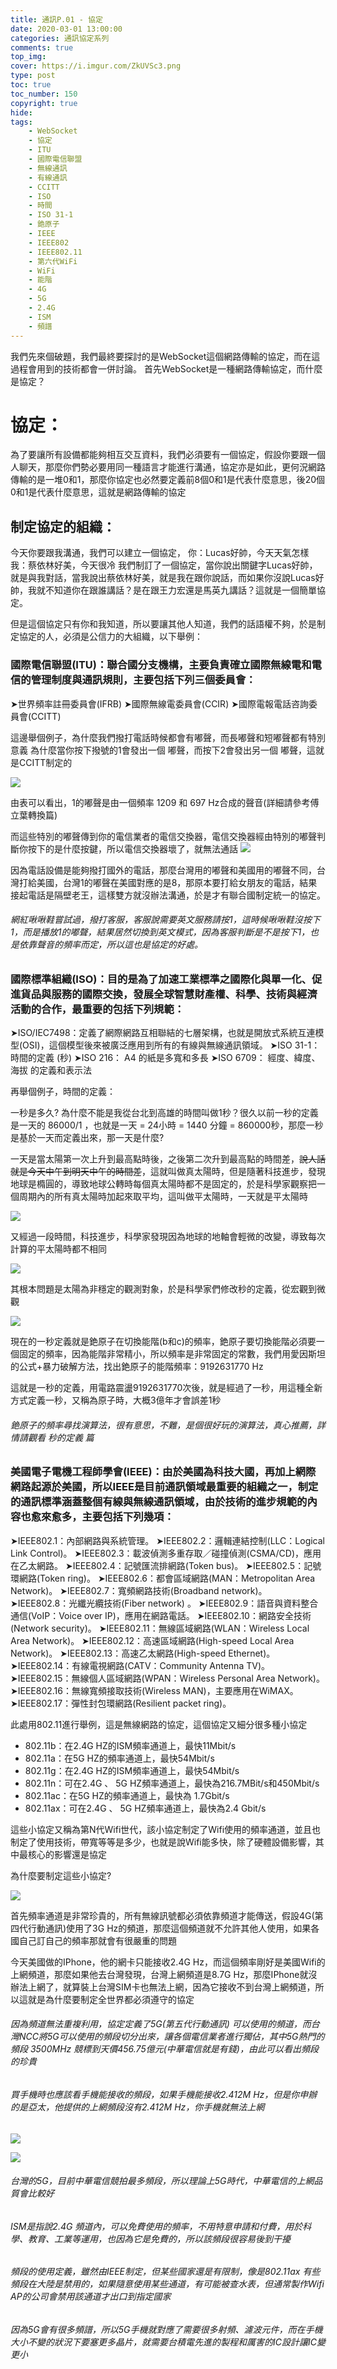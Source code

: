 ```yaml
---
title: 通訊P.01 - 協定
date: 2020-03-01 13:00:00
categories: 通訊協定系列
comments: true
top_img: 
cover: https://i.imgur.com/ZkUVSc3.png
type: post
toc: true
toc_number: 150
copyright: true
hide:
tags: 
    - WebSocket
    - 協定
    - ITU
    - 國際電信聯盟
    - 無線通訊
    - 有線通訊
    - CCITT
    - ISO
    - 時間
    - ISO 31-1
    - 銫原子
    - IEEE
    - IEEE802
    - IEEE802.11
    - 第六代WiFi
    - WiFi
    - 能階
    - 4G
    - 5G
    - 2.4G
    - ISM
    - 頻譜
---
```

我們先來個破題，我們最終要探討的是WebSocket這個網路傳輸的協定，而在這過程會用到的技術都會一併討論。
首先WebSocket是一種網路傳輸協定，而什麼是協定？

# 協定：

為了要讓所有設備都能夠相互交互資料，我們必須要有一個協定，假設你要跟一個人聊天，那麼你們勢必要用同一種語言才能進行溝通，協定亦是如此，更何況網路傳輸的是一堆0和1，那麼你協定也必然要定義前8個0和1是代表什麼意思，後20個0和1是代表什麼意思，這就是網路傳輸的協定

## 制定協定的組織：

今天你要跟我溝通，我們可以建立一個協定，
你：Lucas好帥，今天天氣怎樣
我：蔡依林好美，今天很冷
我們制訂了一個協定，當你說出關鍵字Lucas好帥，就是與我對話，當我說出蔡依林好美，就是我在跟你說話，而如果你沒說Lucas好帥，我就不知道你在跟誰講話？是在跟王力宏還是馬英九講話？這就是一個簡單協定。

但是這個協定只有你和我知道，所以要讓其他人知道，我們的話語權不夠，於是制定協定的人，必須是公信力的大組織，以下舉例：

### 國際電信聯盟(ITU)：聯合國分支機構，主要負責確立國際無線電和電信的管理制度與通訊規則，主要包括下列三個委員會：
➤世界頻率註冊委員會(IFRB)
➤國際無線電委員會(CCIR)
➤國際電報電話咨詢委員會(CCITT)

這邊舉個例子，為什麼我們撥打電話時候都會有嘟聲，而長嘟聲和短嘟聲都有特別意義
為什麼當你按下撥號的1會發出一個 嘟聲，而按下2會發出另一個 嘟聲，這就是CCITT制定的

![](https://i.imgur.com/v0W50aj.png)

由表可以看出，1的嘟聲是由一個頻率 1209 和 697 Hz合成的聲音(詳細請參考傅立葉轉換篇)

而這些特別的嘟聲傳到你的電信業者的電信交換器，電信交換器經由特別的嘟聲判斷你按下的是什麼按鍵，所以電信交換器壞了，就無法通話
![](https://i.imgur.com/0X4HS4V.png)

因為電話設備是能夠撥打國外的電話，那麼台灣用的嘟聲和美國用的嘟聲不同，台灣打給美國，台灣1的嘟聲在美國對應的是8，那原本要打給女朋友的電話，結果接起電話是隔壁老王，這樣雙方就沒辦法溝通，於是才有聯合國制定統一的協定。

###### 網紅啾啾鞋嘗試過，撥打客服，客服說需要英文服務請按1，這時候啾啾鞋沒按下1，而是播放1的嘟聲，結果居然切換到英文模式，因為客服判斷是不是按下1，也是依靠聲音的頻率而定，所以這也是協定的好處。


### 國際標準組織(ISO)：目的是為了加速工業標準之國際化與單一化、促進貨品與服務的國際交換，發展全球智慧財產權、科學、技術與經濟活動的合作，最重要的包括下列規範：

➤ISO/IEC7498：定義了網際網路互相聯結的七層架構，也就是開放式系統互連模型(OSI)，這個模型後來被廣泛應用到所有的有線與無線通訊領域。
➤ISO 31-1：時間的定義 (秒)
➤ISO 216： A4 的紙是多寬和多長
➤ISO 6709： 經度、緯度、海拔 的定義和表示法

再舉個例子，時間的定義：

一秒是多久? 為什麼不能是我從台北到高雄的時間叫做1秒？很久以前一秒的定義是一天的 86000/1 ，也就是一天 = 24小時 = 1440 分鐘 = 860000秒，那麼一秒是基於一天而定義出來，那一天是什麼?

一天是當太陽第一次上升到最高點時後，之後第二次升到最高點的時間差，~~說人話就是今天中午到明天中午的時間差~~，這就叫做真太陽時，但是隨著科技進步，發現地球是橢圓的，導致地球公轉時每個真太陽時都不是固定的，於是科學家觀察把一個周期內的所有真太陽時加起來取平均，這叫做平太陽時，一天就是平太陽時

![](https://i.imgur.com/1FnDcg9.png)

又經過一段時間，科技進步，科學家發現因為地球的地軸會輕微的改變，導致每次計算的平太陽時都不相同

![](https://i.imgur.com/ACmMq2N.png)

其根本問題是太陽為非穩定的觀測對象，於是科學家們修改秒的定義，從宏觀到微觀

![](https://i.imgur.com/0DdKqh4.png)

現在的一秒定義就是銫原子在切換能階(b和c)的頻率，銫原子要切換能階必須要一個固定的頻率，因為能階非常精小，所以頻率是非常固定的常數，我們用愛因斯坦的公式+暴力破解方法，找出銫原子的能階頻率：9192631770 Hz

這就是一秒的定義，用電路震盪9192631770次後，就是經過了一秒，用這種全新方式定義一秒，又稱為原子時，大概3億年才會誤差1秒

###### 銫原子的頻率尋找演算法，很有意思，不難，是個很好玩的演算法，真心推薦，詳情請觀看 秒的定義 篇

### 美國電子電機工程師學會(IEEE)：由於美國為科技大國，再加上網際網路起源於美國，所以IEEE是目前通訊領域最重要的組織之一，制定的通訊標準涵蓋整個有線與無線通訊領域，由於技術的進步規範的內容也愈來愈多，主要包括下列幾項：

➤IEEE802.1：內部網路與系統管理。
➤IEEE802.2：邏輯連結控制(LLC：Logical Link Control)。
➤IEEE802.3：載波偵測多重存取／碰撞偵測(CSMA/CD)，應用在乙太網路。
➤IEEE802.4：記號匯流排網路(Token bus)。
➤IEEE802.5：記號環網路(Token ring)。
➤IEEE802.6：都會區域網路(MAN：Metropolitan Area Network)。
➤IEEE802.7：寬頻網路技術(Broadband network)。
➤IEEE802.8：光纖光纜技術(Fiber network) 。
➤IEEE802.9：語音與資料整合通信(VoIP：Voice over IP)，應用在網路電話。
➤IEEE802.10：網路安全技術(Network security)。
➤IEEE802.11：無線區域網路(WLAN：Wireless Local Area Network)。
➤IEEE802.12：高速區域網路(High-speed Local Area Network)。
➤IEEE802.13：高速乙太網路(High-speed Ethernet)。
➤IEEE802.14：有線電視網路(CATV：Community Antenna TV)。
➤IEEE802.15：無線個人區域網路(WPAN：Wireless Personal Area Network)。
➤IEEE802.16：無線寬頻接取技術(Wireless MAN)，主要應用在WiMAX。
➤IEEE802.17：彈性封包環網路(Resilient packet ring)。

此處用802.11進行舉例，這是無線網路的協定，這個協定又細分很多種小協定

* 802.11b：在2.4G HZ的ISM頻率通道上，最快11Mbit/s
* 802.11a：在5G HZ的頻率通道上，最快54Mbit/s
* 802.11g：在2.4G HZ的ISM頻率通道上，最快54Mbit/s
* 802.11n：可在2.4G 、 5G  HZ頻率通道上，最快為216.7MBit/s和450Mbit/s
* 802.11ac：在5G HZ的頻率通道上，最快為 1.7Gbit/s
* 802.11ax：可在2.4G 、 5G  HZ頻率通道上，最快為2.4 Gbit/s

這些小協定又稱為第N代Wifi世代，該小協定制定了Wifi使用的頻率通道，並且也制定了使用技術，帶寬等等是多少，也就是說Wifi能多快，除了硬體設備影響，其中最核心的影響還是協定

為什麼要制定這些小協定?

![](https://i.imgur.com/LkDwDwC.png)

首先頻率通道是非常珍貴的，所有無線訊號都必須依靠頻道才能傳送，假設4G(第四代行動通訊)使用了3G Hz的頻道，那麼這個頻道就不允許其他人使用，如果各國自己訂自己的頻率那就會有很嚴重的問題

今天美國做的IPhone，他的網卡只能接收2.4G Hz，而這個頻率剛好是美國Wifi的上網頻道，那麼如果他去台灣發現，台灣上網頻道是8.7G Hz，那麼IPhone就沒辦法上網了，就算裝上台灣SIM卡也無法上網，因為它接收不到台灣上網頻道，所以這就是為什麼要制定全世界都必須遵守的協定

###### 因為頻道無法重複利用，協定定義了5G(第五代行動通訊) 可以使用的頻道，而台灣NCC將5G可以使用的頻段切分出來，讓各個電信業者進行獨佔，其中5G熱門的頻段 3500MHz 競標到天價456.75億元(中華電信就是有錢)，由此可以看出頻段的珍貴

###### 買手機時也應該看手機能接收的頻段，如果手機能接收2.412M Hz，但是你申辦的是亞太，他提供的上網頻段沒有2.412M Hz，你手機就無法上網

![](https://i.imgur.com/nhmxTx2.png)


![](https://i.imgur.com/g4OsPEh.png)

###### 台灣的5G，目前中華電信競拍最多頻段，所以理論上5G時代，中華電信的上網品質會比較好

###### ISM是指說2.4G 頻道內，可以免費使用的頻率，不用特意申請和付費，用於科學、教育、工業等運用，也因為它是免費的，所以該頻段很容易後到干擾

###### 頻段的使用定義，雖然由IEEE制定，但某些國家還是有限制，像是802.11ax 有些頻段在大陸是禁用的，如果隨意使用某些通道，有可能被查水表，但通常製作Wifi AP的公司會禁用該通道才出口到指定國家

###### 因為5G會有很多頻譜，所以5G手機就對應了需要很多射頻、濾波元件，而在手機大小不變的狀況下要塞更多晶片，就需要台積電先進的製程和厲害的IC設計讓IC變更小



